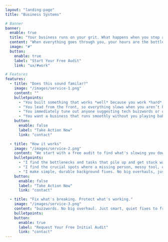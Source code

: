 ```yaml
---
layout: "landing-page"
title: "Business Systems"

# Banner
banner:
  enable: true
  title: "Your business runs on your grit. What happens when you step away?"
  content: "When everything goes through you, your hours are the bottleneck for business growth, and time off is impossible. I create quiet, low-maintenance systems that free you up."
  image: "#"
  button:
    enable: true
    label: "Start Your Free Audit"
    link: "ux/#work"

# Features
features:
  - title: "Does this sound familar?"
    image: "/images/service-1.png"
    content: ""
    bulletpoints:
      - "You built something that works *well* because you work *hard*."
      - "You lead from the front, so everything slows when you aren’t hands-on."
      - "You immediately tune out anyone suggesting tech buzzwords or overhauls."
      - "You want a business that runs smoothly without you playing babysitter."
    button:
      enable: false
      label: "Take Action Now"
      link: "contact"

  - title: "How it works"
    image: "/images/service-2.png"
    content: "We start with a free audit to find what's slowing you down. Then, I work quietly in the background to clear the path, so you can stay focused on what you do best."
    bulletpoints:
      - "I find the bottlenecks and tasks that pile up and get stuck waiting on you."
      - "I find the crucial spots where a missing person, messy tool, or unclear step could cause big problems."
      - "I make simple, durable background fixes. No big overhauls, just smart adjustments so you can move faster and build"
    button:
      enable: false
      label: "Take Action Now"
      link: "contact"

  - title: "Fix what's breaking. Protect what's working."
    image: "/images/service-3.png"
    content: "buzzwords. No big overhaul. Just smart, quiet fixes to free you from the daily grind. My work won't interrupt yours."
    bulletpoints:
    button:
      enable: true
      label: "Request Your Free Initial Audit"
      link: "contact"
---
```

